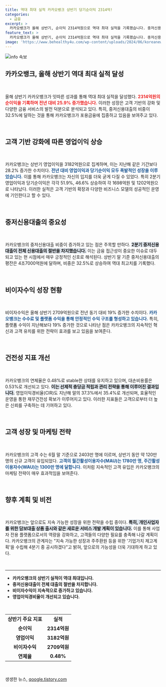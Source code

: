 ```yaml
---
title: 역대 최대 실적 카카오뱅크 상반기 당기순이익 2314억!
categories:
  - 금융
excerpt: >
  카카오뱅크가 올해 상반기, 순이익 2314억원으로 역대 최대 실적을 기록했습니다. 중저신용대출 비중은 32.5%로 증가하며 강력한 고객 기반을 자랑하는 카카오뱅크의 상승세가 눈길을 끌고 있습니다!
feature_text: >
  카카오뱅크가 올해 상반기, 순이익 2314억원으로 역대 최대 실적을 기록했습니다. 중저신용대출 비중은 32.5%로 증가하며 강력한 고객 기반을 자랑하는 카카오뱅크의 상승세가 눈길을 끌고 있습니다!
image: 'https://www.behealthy4u.com/wp-content/uploads/2024/06/koreanews.jpg'
---
```


<p><img src="https://www.behealthy4u.com/wp-content/uploads/2024/06/koreanews.jpg" alt="info 속보" /></p>

<h2 data-ke-size="size26">카카오뱅크, 올해 상반기 역대 최대 실적 달성</h2>

<p data-ke-size="size16">&nbsp;</p>

<p>올해 상반기 카카오뱅크가 잇따른 성과를 통해 역대 최대 실적을 달성했다. <b><span style="color: #ee2323;">2314억원의 순이익을 기록하며 전년 대비 25.9% 증가했습니다.</span></b> 이러한 성장은 고객 기반의 강화 및 다양한 금융 서비스의 발전 덕분으로 분석되고 있다. 특히, 중저신용대출의 비중이 32.5%에 달하는 것을 통해 카카오뱅크가 포용금융에 집중하고 있음을 보여주고 있다. </p>

<p data-ke-size="size16">&nbsp;</p>

<h2 data-ke-size="size26">고객 기반 강화에 따른 영업이익 상승</h2>

<p data-ke-size="size16">&nbsp;</p>

<p>카카오뱅크는 상반기 영업이익을 3182억원으로 집계하며, 이는 지난해 같은 기간보다 28.2% 증가한 수치이다. <b><span style="color: #1a5490;">전년 대비 영업이익과 당기순이익 모두 폭발적인 성장을 이루었습니다.</span></b> 이를 통해 카카오뱅크는 자신의 입지를 더욱 굳게 다질 수 있었다. 특히 2분기 영업이익과 당기순이익은 각각 51.9%, 46.6% 상승하여 각 1698억원 및 1202억원으로 나타났다. 이러한 실적은 고객 기반의 확장과 다양한 비즈니스 모델의 성공적인 운영에 기인한다고 할 수 있다.</p>

<p data-ke-size="size16">&nbsp;</p>

<h2 data-ke-size="size26">중저신용대출의 중요성</h2>

<p data-ke-size="size16">&nbsp;</p>

<p>카카오뱅크의 중저신용대출 비중이 증가하고 있는 점은 주목할 만하다. <b><span style="background-color: #21538527;">2분기 중저신용대출이 전체 신용대출의 절반을 차지했습니다.</span></b> 이는 금융 접근성이 중요한 이슈로 대두되고 있는 현 시점에서 매우 긍정적인 신호로 해석된다. 상반기 말 기준 중저신용대출의 평잔은 4조7000억원에 달하며, 비중은 32.5%로 상승하여 역대 최고치를 기록했다.</p>

<p data-ke-size="size16">&nbsp;</p>

<h2 data-ke-size="size26">비이자수익 성장 현황</h2>

<p data-ke-size="size16">&nbsp;</p>

<p>비이자수익은 올해 상반기 2709억원으로 전년 동기 대비 19% 증가한 수치이다. <b><span style="color: #1a5490;">카카오뱅크는 수수료 및 플랫폼 수익을 통해 안정적인 수익 구조를 형성하고 있습니다.</span></b> 특히, 플랫폼 수익이 지난해보다 19% 증가한 것으로 나타난 점은 카카오뱅크의 지속적인 혁신과 고객 유치를 위한 전략이 효과를 보고 있음을 보여준다.</p>

<p data-ke-size="size16">&nbsp;</p>

<h2 data-ke-size="size26">건전성 지표 개선</h2>

<p data-ke-size="size16">&nbsp;</p>

<p>카카오뱅크의 연체율은 0.48%로 stable한 상태를 유지하고 있으며, 대손비용률은 0.53%로 개선되고 있다. <b><span style="background-color: #21538527;">이는 선제적 충당금 적립과 관리 전략을 통해 이루어진 결과입니다.</span></b> 영업이익경비율(CIR)도 지난해 말의 37.3%에서 35.4%로 개선되며, 효율적인 운영을 통한 재무건전성 확보가 이루어지고 있다. 이러한 지표들은 고객으로부터 더 높은 신뢰를 구축하는 데 기여하고 있다.</p>

<p data-ke-size="size16">&nbsp;</p>

<h2 data-ke-size="size26">고객 성장 및 마케팅 전략</h2>

<p data-ke-size="size16">&nbsp;</p>

<p>카카오뱅크의 고객 수는 6월 말 기준으로 2403만 명에 이르며, 상반기 동안 약 120만명의 신규 고객이 유입되었다. <b><span style="color: #1a5490;">고객의 월간활성이용자수(MAU)는 1780만 명, 주간활성이용자수(WAU)는 1300만 명에 달합니다.</span></b> 이처럼 지속적인 고객 유입은 카카오뱅크의 마케팅 전략이 매우 효과적임을 보여준다. </p>

<p data-ke-size="size16">&nbsp;</p>

<h2 data-ke-size="size26">향후 계획 및 비전</h2>

<p data-ke-size="size16">&nbsp;</p>

<p>카카오뱅크는 앞으로도 지속 가능한 성장을 위한 전략을 수립 중이다. <b><span style="background-color: #21538527;">특히, 개인사업자를 위한 담보대출 상품 출시와 같은 새로운 서비스 개발 계획이 있습니다.</span></b> 이를 통해 사업자 전용 플랫폼으로서의 역량을 강화하고, 고객들의 다양한 필요를 충족해 나갈 계획이다. 카카오뱅크의 관계자는 "지속 가능한 성장과 주주환원 등을 위한 '기업가치 제고계획'을 수립해 4분기 중 공시하겠다"고 밝혀, 앞으로의 가능성을 더욱 기대하게 하고 있다.</p>

<p data-ke-size="size16">&nbsp;</p>

<hr />

<ul>
  <li><b>카카오뱅크의 상반기 실적이 역대 최대입니다.</b></li>
  <li><b>중저신용대출이 전체 대출의 절반을 차지합니다.</b></li>
  <li><b>비이자수익이 지속적으로 증가하고 있습니다.</b></li>
  <li><b>영업이익경비율이 개선되고 있습니다.</b></li>
</ul>

<p data-ke-size="size16">&nbsp;</p>

<table style="width: 100%; border-collapse: collapse;">
  <tr>
    <td style="text-align: center; height: 17px;"><b>상반기 주요 지표</b></td>
    <td style="text-align: center; height: 17px;"><b>실적</b></td>
  </tr>
  <tr>
    <td style="text-align: center; height: 17px;"><b>순이익</b></td>
    <td style="text-align: center; height: 17px;"><b>2314억원</b></td>
  </tr>
  <tr>
    <td style="text-align: center; height: 17px;"><b>영업이익</b></td>
    <td style="text-align: center; height: 17px;"><b>3182억원</b></td>
  </tr>
  <tr>
    <td style="text-align: center; height: 17px;"><b>비이자수익</b></td>
    <td style="text-align: center; height: 17px;"><b>2709억원</b></td>
  </tr>
  <tr>
    <td style="text-align: center; height: 17px;"><b>연체율</b></td>
    <td style="text-align: center; height: 17px;"><b>0.48%</b></td>
  </tr>
</table>

<p data-ke-size="size16">&nbsp;</p>
생생한 뉴스, <a href="https://qoogle.tistory.com" rel="dofollow">qoogle.tistory.com</a>


